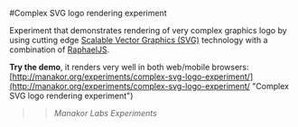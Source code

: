 #Complex SVG logo rendering experiment

Experiment that demonstrates rendering of very complex graphics logo by using 
cutting edge [Scalable Vector Graphics (SVG)](http://www.w3.org/TR/SVG/ "Scalable Vector Graphics (SVG)") 
technology with a combination of [RaphaelJS](http://raphaeljs.com/ "Raphaël—JavaScript Library").
  
**Try the demo**, it renders very well in both web/mobile browsers: [http://manakor.org/experiments/complex-svg-logo-experiment/](http://manakor.org/experiments/complex-svg-logo-experiment/ "Complex SVG logo rendering experiment")  

> > *Manakor Labs Experiments*